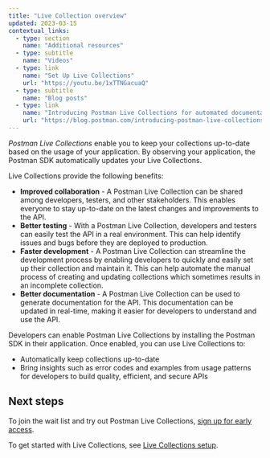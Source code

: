 ```yaml
---
title: "Live Collection overview"
updated: 2023-03-15
contextual_links:
  - type: section
    name: "Additional resources"
  - type: subtitle
    name: "Videos"
  - type: link
    name: "Set Up Live Collections"
    url: "https://youtu.be/1xTTNGacuaQ"
  - type: subtitle
    name: "Blog posts"
  - type: link
    name: "Introducing Postman Live Collections for automated documentation"
    url: "https://blog.postman.com/introducing-postman-live-collections-for-automated-documentation/"
---
```


_Postman Live Collections_ enable you to keep your collections up-to-date based on the usage of your application. By observing your application, the Postman SDK automatically updates your Live Collections.

Live Collections provide the following benefits:

* **Improved collaboration** - A Postman Live Collection can be shared among developers, testers, and other stakeholders. This enables everyone to stay up-to-date on the latest changes and improvements to the API.
* **Better testing** - With a Postman Live Collection, developers and testers can easily test the API in a real environment. This can help identify issues and bugs before they are deployed to production.
* **Faster development** - A Postman Live Collection can streamline the development process by enabling developers to quickly and easily set up their collection and maintain it. This can help automate the manual process of creating and updating collections which sometimes results in an incomplete collection.
* **Better documentation** -  A Postman Live Collection can be used to generate documentation for the API. This documentation can be updated in real-time, making it easier for developers to understand and use the API.

Developers can enable Postman Live Collections by installing the Postman SDK in their application. Once enabled, you can use Live Collections to:

* Automatically keep collections up-to-date
* Bring insights such as error codes and examples from usage patterns for developers to build quality, efficient, and secure APIs

## Next steps

To join the wait list and try out Postman Live Collections, [sign up for early access](https://www.postman.com/lp/postman-live-collections/).

To get started with Live Collections, see [Live Collections setup](/docs/collections/live-collections/live-collections-setup/).
